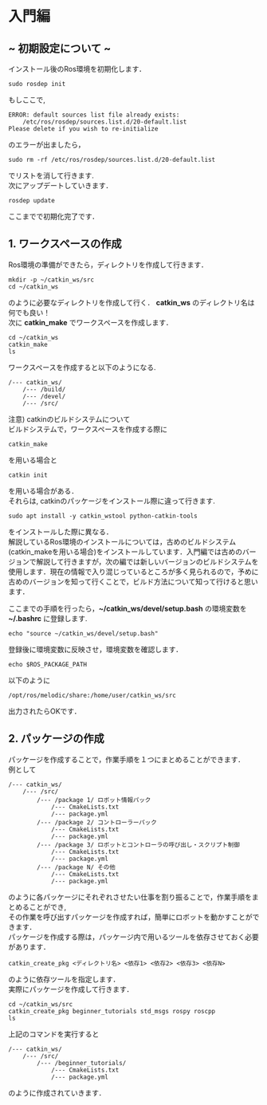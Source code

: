 # 入門編
## ~ 初期設定について ~  
インストール後のRos環境を初期化します．
```
sudo rosdep init
```
もしここで,  

    ERROR: default sources list file already exists:  
        /etc/ros/rosdep/sources.list.d/20-default.list
    Please delete if you wish to re-initialize

のエラーが出ましたら，
```
sudo rm -rf /etc/ros/rosdep/sources.list.d/20-default.list
```
でリストを消して行きます.  
次にアップデートしていきます．
```
rosdep update
```
ここまでで初期化完了です．
## 1. ワークスペースの作成
Ros環境の準備ができたら，ディレクトリを作成して行きます．  
```
mkdir -p ~/catkin_ws/src
cd ~/catkin_ws
```
のように必要なディレクトリを作成して行く． **catkin_ws** のディレクトリ名は何でも良い！  
次に **catkin_make** でワークスペースを作成します．  
```
cd ~/catkin_ws
catkin_make
ls
```
ワークスペースを作成すると以下のようになる.  

    /--- catkin_ws/  
        /--- /build/
        /--- /devel/
        /--- /src/

注意) catkinのビルドシステムについて  
ビルドシステムで，ワークスペースを作成する際に  

    catkin_make

を用いる場合と

    catkin init

を用いる場合がある．  
それらは, catkinのパッケージをインストール際に違って行きます.  

    sudo apt install -y catkin_wstool python-catkin-tools

をインストールした際に異なる．  
解説しているRos環境のインストールについては，古めのビルドシステム(catkin_makeを用いる場合)をインストールしています．入門編では古めのバージョンで解説して行きますが，次の編では新しいバージョンのビルドシステムを使用します．現在の情報で入り混じっているところが多く見られるので，予めに古めのバージョンを知って行くことで，ビルド方法について知って行けると思います．  

ここまでの手順を行ったら，**~/catkin_ws/devel/setup.bash** の環境変数を **~/.bashrc** に登録します.

```
echo "source ~/catkin_ws/devel/setup.bash"
```
登録後に環境変数に反映させ，環境変数を確認します．
```
echo $ROS_PACKAGE_PATH
```
以下のように

    /opt/ros/melodic/share:/home/user/catkin_ws/src

出力されたらOKです．

## 2. パッケージの作成
パッケージを作成することで，作業手順を１つにまとめることができます．  
例として  

    /--- catkin_ws/
        /--- /src/
            /--- /package 1/ ロボット情報パック
                /--- CmakeLists.txt
                /--- package.yml
            /--- /package 2/ コントローラーパック
                /--- CmakeLists.txt
                /--- package.yml
            /--- /package 3/ ロボットとコントローラの呼び出し・スクリプト制御
                /--- CmakeLists.txt
                /--- package.yml
            /--- /package N/ その他
                /--- CmakeLists.txt
                /--- package.yml

のように各パッケージにそれぞれさせたい仕事を割り振ることで，作業手順をまとめることができ,  
その作業を呼び出すパッケージを作成すれば，簡単にロボットを動かすことができます．  
パッケージを作成する際は，パッケージ内で用いるツールを依存させておく必要があります．

    catkin_create_pkg <ディレクトリ名> <依存1> <依存2> <依存3> <依存N>

のように依存ツールを指定します．  
実際にパッケージを作成して行きます．
```
cd ~/catkin_ws/src
catkin_create_pkg beginner_tutorials std_msgs rospy roscpp
ls
```
上記のコマンドを実行すると

    /--- catkin_ws/
        /--- /src/
            /--- /beginner_tutorials/
                /--- CmakeLists.txt 
                /--- package.yml

のように作成されていきます．